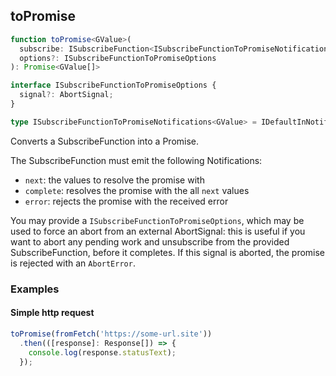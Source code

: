 ## toPromise

```ts
function toPromise<GValue>(
  subscribe: ISubscribeFunction<ISubscribeFunctionToPromiseNotifications<GValue>>,
  options?: ISubscribeFunctionToPromiseOptions
): Promise<GValue[]>
```

```ts
interface ISubscribeFunctionToPromiseOptions {
  signal?: AbortSignal;
}

type ISubscribeFunctionToPromiseNotifications<GValue> = IDefaultInNotificationsUnion<GValue>;

```

Converts a SubscribeFunction into a Promise.

The SubscribeFunction must emit the following Notifications:

- `next`: the values to resolve the promise with
- `complete`: resolves the promise with the all `next` values
- `error`: rejects the promise with the received error

You may provide a `ISubscribeFunctionToPromiseOptions`, which may be used to force an abort from an external
AbortSignal: this is useful if you want to abort any pending work and unsubscribe from the provided SubscribeFunction,
before it completes. If this signal is aborted, the promise is rejected with an `AbortError`.

### Examples

#### Simple http request 

```ts
toPromise(fromFetch('https://some-url.site'))
  .then(([response]: Response[]) => {
    console.log(response.statusText);
  });
```

